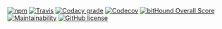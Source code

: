 
[![npm](https://img.shields.io/npm/v/@zelgadis87/ml.js.svg)](https://www.npmjs.com/package/@zelgadis87/ml.js)
[![Travis](https://img.shields.io/travis/Zelgadis87/ML.js.svg?branch=develop)](https://travis-ci.org/Zelgadis87/ML.js)
[![Codacy grade](https://img.shields.io/codacy/grade/db9a5ff6cebb4ca58a3fedf24e6b006d.svg)](https://app.codacy.com/app/projectList/Zelgadis87/ml.js)
[![Codecov](https://img.shields.io/codecov/c/github/zelgadis87/ml.js.svg)](https://codecov.io/gh/Zelgadis87/ML.js)
[![bitHound Overall Score](https://www.bithound.io/github/Zelgadis87/ml.js/badges/score.svg)](https://www.bithound.io/github/Zelgadis87/ml.js)
[![Maintainability](https://api.codeclimate.com/v1/badges/988abf6c081a72b74005/maintainability)](https://codeclimate.com/github/Zelgadis87/ML.js/maintainability)
[![GitHub license](https://img.shields.io/badge/license-ISC-blue.svg)](https://raw.githubusercontent.com/Zelgadis87/ml.js/master/LICENSE)

